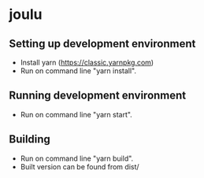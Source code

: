 # joulu

## Setting up development environment

- Install yarn (https://classic.yarnpkg.com)
- Run on command line "yarn install".

## Running development environment

- Run on command line "yarn start".

## Building

- Run on command line "yarn build".
- Built version can be found from dist/
